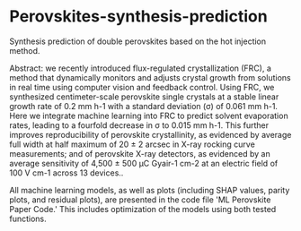 # Perovskites-synthesis-prediction

Synthesis prediction of double perovskites based on the hot injection method.

Abstract: we recently introduced flux-regulated crystallization (FRC), a method that dynamically monitors and adjusts crystal growth from solutions in real time using computer vision and feedback control. Using FRC, we synthesized centimeter-scale perovskite single crystals at a stable linear growth rate of 0.2 mm h-1 with a standard deviation (σ) of 0.061 mm h-1. Here we integrate machine learning into FRC to predict solvent evaporation rates, leading to a fourfold decrease in σ to 0.015 mm h-1. This further improves reproducibility of perovskite crystallinity, as evidenced by average full width at half maximum of 20 ± 2 arcsec in X-ray rocking curve measurements; and of perovskite X-ray detectors, as evidenced by an average sensitivity of 4,500 ± 500 μC Gyair-1 cm-2 at an electric field of 100 V cm-1 across 13 devices..


All machine learning models, as well as plots (including SHAP values, parity plots, and residual plots), are presented in the code file 'ML Perovskite Paper Code.' This includes optimization of the models using both tested functions.
